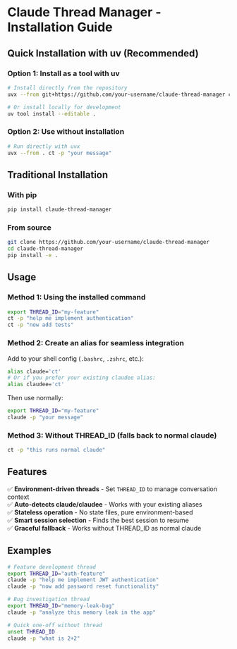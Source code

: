 # Claude Thread Manager - Installation Guide

## Quick Installation with uv (Recommended)

### Option 1: Install as a tool with uv
```bash
# Install directly from the repository
uvx --from git+https://github.com/your-username/claude-thread-manager ct

# Or install locally for development
uv tool install --editable .
```

### Option 2: Use without installation
```bash
# Run directly with uvx
uvx --from . ct -p "your message"
```

## Traditional Installation

### With pip
```bash
pip install claude-thread-manager
```

### From source
```bash
git clone https://github.com/your-username/claude-thread-manager
cd claude-thread-manager
pip install -e .
```

## Usage

### Method 1: Using the installed command
```bash
export THREAD_ID="my-feature"
ct -p "help me implement authentication"
ct -p "now add tests"
```

### Method 2: Create an alias for seamless integration
Add to your shell config (`.bashrc`, `.zshrc`, etc.):
```bash
alias claude='ct'
# Or if you prefer your existing claudee alias:
alias claudee='ct'
```

Then use normally:
```bash
export THREAD_ID="my-feature"
claude -p "your message"
```

### Method 3: Without THREAD_ID (falls back to normal claude)
```bash
ct -p "this runs normal claude"
```

## Features

✅ **Environment-driven threads** - Set `THREAD_ID` to manage conversation context  
✅ **Auto-detects claude/claudee** - Works with your existing aliases  
✅ **Stateless operation** - No state files, pure environment-based  
✅ **Smart session selection** - Finds the best session to resume  
✅ **Graceful fallback** - Works without THREAD_ID as normal claude  

## Examples

```bash
# Feature development thread
export THREAD_ID="auth-feature"
claude -p "help me implement JWT authentication"
claude -p "now add password reset functionality"

# Bug investigation thread  
export THREAD_ID="memory-leak-bug"
claude -p "analyze this memory leak in the app"

# Quick one-off without thread
unset THREAD_ID
claude -p "what is 2+2"
```